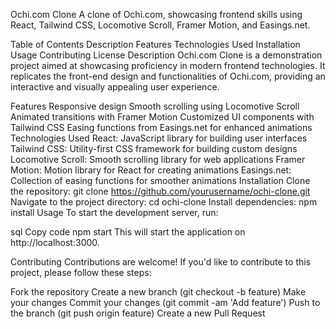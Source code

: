 Ochi.com Clone
A clone of Ochi.com, showcasing frontend skills using React, Tailwind CSS, Locomotive Scroll, Framer Motion, and Easings.net.

Table of Contents
Description
Features
Technologies Used
Installation
Usage
Contributing
License
Description
Ochi.com Clone is a demonstration project aimed at showcasing proficiency in modern frontend technologies. It replicates the front-end design and functionalities of Ochi.com, providing an interactive and visually appealing user experience.

Features
Responsive design
Smooth scrolling using Locomotive Scroll
Animated transitions with Framer Motion
Customized UI components with Tailwind CSS
Easing functions from Easings.net for enhanced animations
Technologies Used
React: JavaScript library for building user interfaces
Tailwind CSS: Utility-first CSS framework for building custom designs
Locomotive Scroll: Smooth scrolling library for web applications
Framer Motion: Motion library for React for creating animations
Easings.net: Collection of easing functions for smoother animations
Installation
Clone the repository: git clone https://github.com/yourusername/ochi-clone.git
Navigate to the project directory: cd ochi-clone
Install dependencies: npm install
Usage
To start the development server, run:

sql
Copy code
npm start
This will start the application on http://localhost:3000.

Contributing
Contributions are welcome! If you'd like to contribute to this project, please follow these steps:

Fork the repository
Create a new branch (git checkout -b feature)
Make your changes
Commit your changes (git commit -am 'Add feature')
Push to the branch (git push origin feature)
Create a new Pull Request
